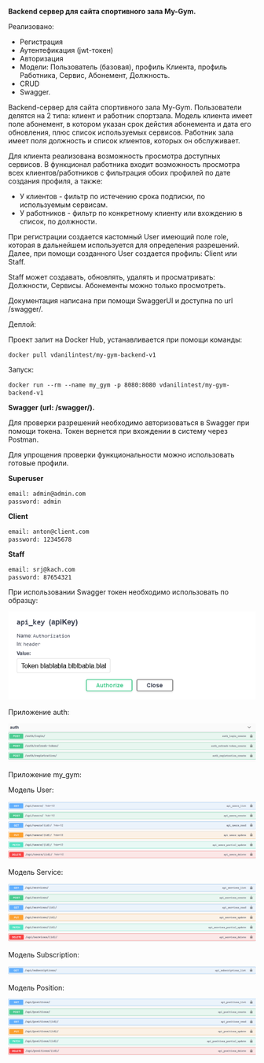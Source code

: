 **Backend сервер для сайта спортивного зала My-Gym.**

Реализовано:
- Регистрация
- Аутентефикация (jwt-токен)
- Авторизация
- Модели: Пользователь (базовая), профиль Клиента, профиль Работника, Сервис, Абонемент, Должность.
- CRUD
- Swagger.

Backend-сервер для сайта спортивного зала My-Gym. Пользователи делятся на 2 типа: клиент и работник спортзала. Модель клиента имеет поле абонемент, в котором указан срок дейстия абонемента и дата его обновления, плюс список используемых сервисов. Работник зала имеет поля должность  и список клиентов, которых он обслуживает. 

Для клиента реализована возможность просмотра доступных сервисов. В функционал работника входит возможность просмотра всех клиентов/работников с фильтрация обоих профилей по дате создания профиля, а также:
- У клиентов - фильтр по истечению срока подписки, по используемым сервисам.
- У работников - фильтр по конкретному клиенту или вхождению в список, по должности.

При регистрации создается кастомный User имеющий поле role, которая в дальнейшем используется для определения разрешений. Далее, при помощи созданного User создается  профиль: Client или Staff.

Staff может создавать, обновлять, удалять и просматривать: Должности, Сервисы. Абонементы можно только просмотреть.

Документация написана при помощи SwaggerUI и доступна по url /swagger/.

Деплой:

Проект залит на Docker Hub, устанавливается при помощи команды:

    docker pull vdanilintest/my-gym-backend-v1

Запуск:

    docker run --rm --name my_gym -p 8080:8080 vdanilintest/my-gym-backend-v1

**Swagger (url: /swagger/).**

Для проверки разрешений необходимо авторизоваться в Swagger при помощи токена. Токен вернется при вхождении в систему через Postman. 

Для упрощения проверки функциональности можно использовать готовые профили.

**Superuser**

    email: admin@admin.com
    password: admin
    
**Client**

    email: anton@client.com
    password: 12345678
    
**Staff**

    email: srj@kach.com
    password: 87654321

При использовании Swagger токен необходимо использовать по образцу:

![token](https://github.com/DVsevolod/my-gym/blob/main/img/token.png)

Приложение auth:

![auth](https://github.com/DVsevolod/my-gym/blob/main/img/auth.png)

Приложение my_gym:

Модель User:

![users](https://github.com/DVsevolod/my-gym/blob/main/img/users.png)

Модель Service:

![services](https://github.com/DVsevolod/my-gym/blob/main/img/services.png)

Модель Subscription:

![sub](https://github.com/DVsevolod/my-gym/blob/main/img/sub.png)

Модель Position:

![position](https://github.com/DVsevolod/my-gym/blob/main/img/positions.png)
